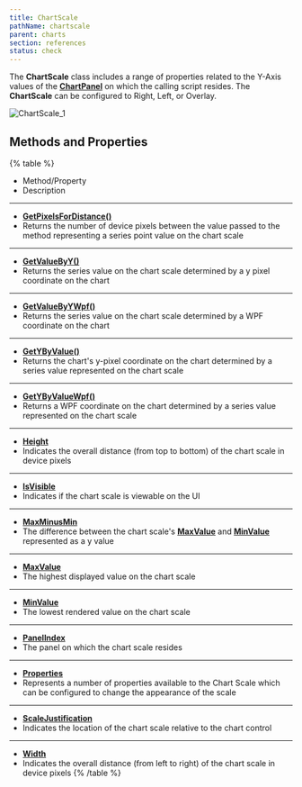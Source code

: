 ```yaml
---
title: ChartScale
pathName: chartscale
parent: charts
section: references
status: check
---
```


The **ChartScale** class includes a range of properties related to the Y-Axis values of the [**ChartPanel**](chartpanel) on which the calling script resides. The **ChartScale** can be configured to Right, Left, or Overlay.

![ChartScale_1](chartscale_1.png)

## Methods and Properties

{% table %}

* Method/Property
* Description

---

* [**GetPixelsForDistance()**](getpixelsfordistance)
* Returns the number of device pixels between the value passed to the method representing a series point value on the chart scale

---

* [**GetValueByY()**](source_markdown_files/todo/getvaluebyy)
* Returns the series value on the chart scale determined by a y pixel coordinate on the chart

---

* [**GetValueByYWpf()**](getvaluebyywpf)
* Returns the series value on the chart scale determined by a WPF coordinate on the chart

---

* [**GetYByValue()**](source_markdown_files/todo/getybyvalue)
* Returns the chart's y-pixel coordinate on the chart determined by a series value represented on the chart scale

---

* [**GetYByValueWpf()**](source_markdown_files/todo/getybyvaluewpf)
* Returns a WPF coordinate on the chart determined by a series value represented on the chart scale

---

* [**Height**](height)
* Indicates the overall distance (from top to bottom) of the chart scale in device pixels

---

* [**IsVisible**](chartscale_isvisible)
* Indicates if the chart scale is viewable on the UI

---

* [**MaxMinusMin**](source_markdown_files/todo/maxminusmin)
* The difference between the chart scale's [**MaxValue**](source_markdown_files/todo/chartscale_maxvalue) and [**MinValue**](source_markdown_files/todo/chartscale_minvalue) represented as a y value

---

* [**MaxValue**](source_markdown_files/todo/chartscale_maxvalue)
* The highest displayed value on the chart scale

---

* [**MinValue**](source_markdown_files/todo/chartscale_minvalue)
* The lowest rendered value on the chart scale

---

* [**PanelIndex**](panelindex)
* The panel on which the chart scale resides

---

* [**Properties**](source_markdown_files/todo/chartscale_properties)
* Represents a number of properties available to the Chart Scale which can be configured to change the appearance of the scale

---

* [**ScaleJustification**](source_markdown_files/todo/chartscale_scalejustification)
* Indicates the location of the chart scale relative to the chart control

---

* [**Width**](width.md)
* Indicates the overall distance (from left to right) of the chart scale in device pixels
{% /table %}
